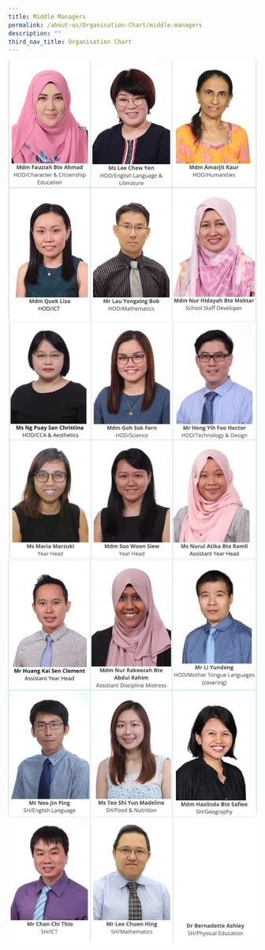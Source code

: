 ```yaml
---
title: Middle Managers
permalink: /about-us/Organisation-Chart/middle-managers
description: ""
third_nav_title: Organisation Chart
---
```

![](/images/middle%20managers%201.png)
![](/images/middle%20managers%202.png)
![](/images/middle%20managers%203.png)
![](/images/middle%20managers%204.png)
